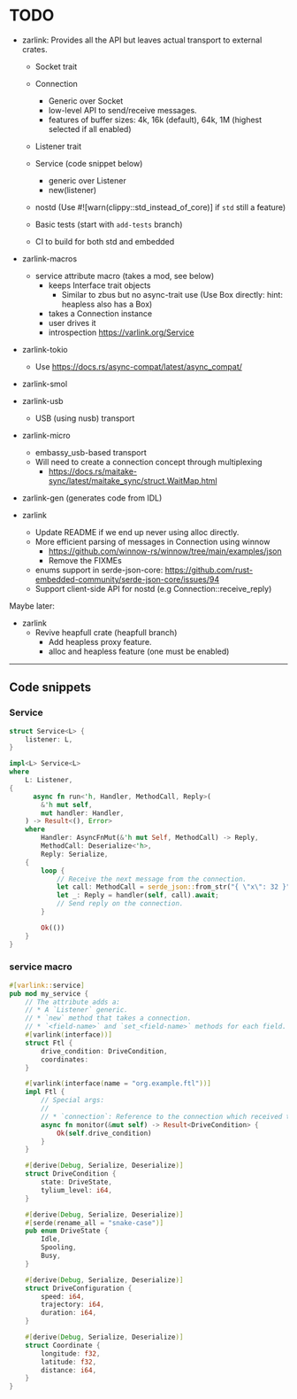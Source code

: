 # TODO

* zarlink: Provides all the API but leaves actual transport to external crates.
  * Socket trait
  * Connection

    * Generic over Socket
    * low-level API to send/receive messages.
    * features of buffer sizes: 4k, 16k (default), 64k, 1M (highest selected if all enabled)
  * Listener trait
  * Service (code snippet below)
    * generic over Listener
    * new(listener)
  * nostd (Use #![warn(clippy::std_instead_of_core)] if `std` still a feature)
  * Basic tests (start with `add-tests` branch)
  * CI to build for both std and embedded

* zarlink-macros
  * service attribute macro (takes a mod, see below)
    * keeps Interface trait objects
      * Similar to zbus but no async-trait use (Use Box directly: hint: heapless also has a Box)
    * takes a Connection instance
    * user drives it
    * introspection https://varlink.org/Service
* zarlink-tokio
  * Use https://docs.rs/async-compat/latest/async_compat/
* zarlink-smol
* zarlink-usb
  * USB (using nusb) transport
* zarlink-micro
  * embassy_usb-based transport
  * Will need to create a connection concept through multiplexing
    * https://docs.rs/maitake-sync/latest/maitake_sync/struct.WaitMap.html
* zarlink-gen (generates code from IDL)

* zarlink
  * Update README if we end up never using alloc directly.
  * More efficient parsing of messages in Connection using winnow
    * https://github.com/winnow-rs/winnow/tree/main/examples/json
    * Remove the FIXMEs
  * enums support in serde-json-core: https://github.com/rust-embedded-community/serde-json-core/issues/94
  * Support client-side API for nostd (e.g Connection::receive_reply)

Maybe later:

* zarlink
  * Revive heapfull crate (heapfull branch)
    * Add heapless proxy feature.
    * alloc and heapless feature (one must be enabled)

---------------------------------------

## Code snippets

### Service

```rust
struct Service<L> {
    listener: L,
}

impl<L> Service<L>
where
    L: Listener,
{
      async fn run<'h, Handler, MethodCall, Reply>(
        &'h mut self,
        mut handler: Handler,
    ) -> Result<(), Error>
    where
        Handler: AsyncFnMut(&'h mut Self, MethodCall) -> Reply,
        MethodCall: Deserialize<'h>,
        Reply: Serialize,
    {
        loop {
            // Receive the next message from the connection.
            let call: MethodCall = serde_json::from_str("{ \"x\": 32 }").unwrap();
            let _: Reply = handler(self, call).await;
            // Send reply on the connection.
        }

        Ok(())
    }
}
```

### service macro

```rust
#[varlink::service]
pub mod my_service {
    // The attribute adds a:
    // * A `Listener` generic.
    // * `new` method that takes a connection.
    // * `<field-name>` and `set_<field-name>` methods for each field.
    #[varlink(interface))]
    struct Ftl {
        drive_condition: DriveCondition,
        coordinates:
    }

    #[varlink(interface(name = "org.example.ftl"))]
    impl Ftl {
        // Special args:
        //
        // * `connection`: Reference to the connection which received the call.
        async fn monitor(&mut self) -> Result<DriveCondition> {
            Ok(self.drive_condition)
        }
    }

    #[derive(Debug, Serialize, Deserialize)]
    struct DriveCondition {
        state: DriveState,
        tylium_level: i64,
    }

    #[derive(Debug, Serialize, Deserialize)]
    #[serde(rename_all = "snake-case")]
    pub enum DriveState {
        Idle,
        Spooling,
        Busy,
    }

    #[derive(Debug, Serialize, Deserialize)]
    struct DriveConfiguration {
        speed: i64,
        trajectory: i64,
        duration: i64,
    }

    #[derive(Debug, Serialize, Deserialize)]
    struct Coordinate {
        longitude: f32,
        latitude: f32,
        distance: i64,
    }
}
```
